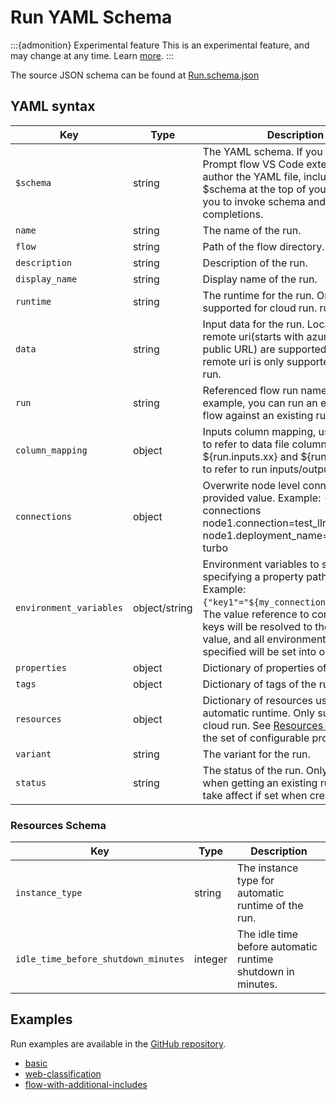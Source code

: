 # Run YAML Schema

:::{admonition} Experimental feature
This is an experimental feature, and may change at any time. Learn [more](../how-to-guides/faq.md#stable-vs-experimental).
:::

The source JSON schema can be found at [Run.schema.json](https://azuremlschemas.azureedge.net/promptflow/latest/Run.schema.json)

## YAML syntax

| Key                     | Type          | Description                                                                                                                                                                                                                                                             |
|-------------------------|---------------|-------------------------------------------------------------------------------------------------------------------------------------------------------------------------------------------------------------------------------------------------------------------------|
| `$schema`               | string        | The YAML schema. If you use the Prompt flow VS Code extension to author the YAML file, including $schema at the top of your file enables you to invoke schema and resource completions.                                                                                 |
| `name`                  | string        | The name of the run.                                                                                                                                                                                                                                                    |
| `flow`                  | string        | Path of the flow directory.                                                                                                                                                                                                                                             |
| `description`           | string        | Description of the run.                                                                                                                                                                                                                                                 |
| `display_name`          | string        | Display name of the run.                                                                                                                                                                                                                                                |
| `runtime`               | string        | The runtime for the run. Only supported for cloud run. run.                                                                                                                                                                                                             |
| `data`                  | string        | Input data for the run. Local path or remote uri(starts with azureml: or public URL) are supported. Note: remote uri is only supported for cloud run.                                                                                                                   |
| `run`                   | string        | Referenced flow run name. For example, you can run an evaluation flow against an existing run.                                                                                                                                                                          |
| `column_mapping`        | object        | Inputs column mapping, use ${data.xx} to refer to data file columns, use ${run.inputs.xx} and ${run.outputs.xx} to refer to run inputs/outputs columns.                                                                                                                 |
| `connections`           | object        | Overwrite node level connections with provided value. Example: --connections node1.connection=test_llm_connection node1.deployment_name=gpt-35-turbo                                                                                                                    |
| `environment_variables` | object/string | Environment variables to set by specifying a property path and value. Example: `{"key1"="${my_connection.api_key}"}`. The value reference to connection keys will be resolved to the actual value, and all environment variables specified will be set into os.environ. |
| `properties`            | object        | Dictionary of properties of the run.                                                                                                                                                                                                                                    |
| `tags`                  | object        | Dictionary of tags of the run.                                                                                                                                                                                                                                          |
| `resources`             | object        | Dictionary of resources used for automatic runtime. Only supported for cloud run. See [Resources Schema](#resources-schema) for the set of configurable properties.                                                                                                     |
| `variant`               | string        | The variant for the run.                                                                                                                                                                                                                                                |
| `status`                | string        | The status of the run. Only available for when getting an existing run. Won't take affect if set when creating a run.                                                                                                                                                   |

### Resources Schema  

| Key                                 | Type    | Description                                                 |
|-------------------------------------|---------|-------------------------------------------------------------|
| `instance_type`                     | string  | The instance type for automatic runtime of the run.         |
| `idle_time_before_shutdown_minutes` | integer | The idle time before automatic runtime shutdown in minutes. |

## Examples

Run examples are available in the [GitHub repository](https://github.com/microsoft/promptflow/tree/main/examples/flows).

- [basic](https://github.com/microsoft/promptflow/tree/main/examples/flows/standard/basic/run.yml)
- [web-classification](https://github.com/microsoft/promptflow/tree/main/examples/flows/standard/web-classification/run.yml)
- [flow-with-additional-includes](https://github.com/microsoft/promptflow/tree/main/examples/flows/standard/flow-with-additional-includes/run.yml)
